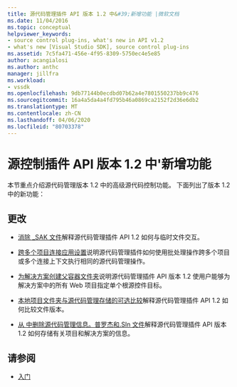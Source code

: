 ```yaml
---
title: 源代码管理插件 API 版本 1.2 中&#39;新增功能 |微软文档
ms.date: 11/04/2016
ms.topic: conceptual
helpviewer_keywords:
- source control plug-ins, what's new in API v1.2
- what's new [Visual Studio SDK], source control plug-ins
ms.assetid: 7c5fa471-456e-4f95-8309-5750ec4e5e85
author: acangialosi
ms.author: anthc
manager: jillfra
ms.workload:
- vssdk
ms.openlocfilehash: 9db77144b0ecdbd07b62a4e7801550237bb9c476
ms.sourcegitcommit: 16a4a5da4a4fd795b46a0869ca2152f2d36e6db2
ms.translationtype: MT
ms.contentlocale: zh-CN
ms.lasthandoff: 04/06/2020
ms.locfileid: "80703378"
---
```

# <a name="what39s-new-in-the-source-control-plug-in-api-version-12"></a>源控制插件 API 版本 1.2 中&#39;新增功能
本节重点介绍源代码管理版本 1.2 中的高级源代码控制功能。 下面列出了版本 1.2 中的新功能：

## <a name="changes"></a>更改
- [消除 _SAK 文件](../../extensibility/internals/elimination-of-tilde-sak-files.md)解释源代码管理插件 API 1.2 如何与临时文件交互。

- [跨多个项目连接应用设置](../../extensibility/internals/application-of-settings-across-multiple-project-connections.md)说明源代码管理插件如何使用批处理操作跨多个项目或多个连接上下文执行相同的源代码管理操作。

- [为解决方案创建父容器文件夹](../../extensibility/internals/creating-parent-container-folders-for-solutions.md)说明源代码管理插件 API 版本 1.2 使用户能够为解决方案中的所有 Web 项目指定单个根源控件目标。

- [本地项目文件夹与源代码管理存储的可选比较](../../extensibility/internals/optional-comparison-of-local-project-folder-to-source-control-store.md)解释源代码管理插件 API 1.2 如何比较文件版本。

- [从 中删除源代码管理信息。普罗杰和.Sln 文件](../../extensibility/internals/removal-of-source-control-information-from-dot-proj-and-dot-sln-files.md)解释源代码管理插件 API 版本 1.2 如何存储有关项目和解决方案的信息。

## <a name="see-also"></a>请参阅
- [入门](../../extensibility/internals/getting-started-with-source-control-plug-ins.md)
